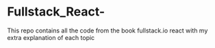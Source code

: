 # Fullstack_React-
This repo contains all the code from the book fullstack.io react with my extra explanation of each topic
